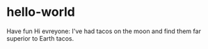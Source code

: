 # hello-world
Have fun
Hi evreyone:
I've had tacos on the moon and find them far superior to Earth tacos.
